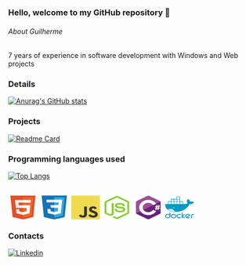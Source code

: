 ### Hello, welcome to my GitHub repository 👋

###### About Guilherme
7 years of experience in software development with Windows and Web projects

### Details
[![Anurag's GitHub stats](https://github-readme-stats.vercel.app/api?username=freguilherme&show_icons=true&theme=dark)](https://github.com/anuraghazra/github-readme-stats)

### Projects
[![Readme Card](https://github-readme-stats.vercel.app/api/pin/?username=freguilherme&repo=tiktok-clone&theme=dark)](https://github.com/anuraghazra/github-readme-stats)

### Programming languages ​​used
[![Top Langs](https://github-readme-stats.vercel.app/api/top-langs/?username=freguilherme&layout=compact)](https://github.com/anuraghazra/github-readme-stats)

<div style="display: inline_block"><br> 
  <img align="center" alt="HTML" height="50" width="60" src="https://raw.githubusercontent.com/devicons/devicon/master/icons/html5/html5-original.svg">
  <img align="center" alt="CSS" height="50" width="60" src="https://raw.githubusercontent.com/devicons/devicon/master/icons/css3/css3-original.svg">
  <img align="center" alt="Javascript" height="50" width="60" src="https://raw.githubusercontent.com/devicons/devicon/master/icons/javascript/javascript-original.svg">
  <img align="center" alt="Nodejs" height="50" width="60" src="https://raw.githubusercontent.com/devicons/devicon/master/icons/nodejs/nodejs-original.svg">
  <img align="center" alt="Csharp" height="50" width="60" src="https://raw.githubusercontent.com/devicons/devicon/master/icons/csharp/csharp-original.svg">
  <img align="center" alt="Docker" height="50" width="60" src="https://raw.githubusercontent.com/devicons/devicon/master/icons/docker/docker-plain-wordmark.svg">
</div>

### Contacts
[<img src='https://img.shields.io/badge/LinkedIn-0077B5?style=for-the-badge&logo=linkedin&logoColor=white' alt='Linkedin' height='30'>](https://www.linkedin.com/in/freguilherme/)




  
  

